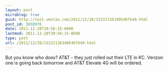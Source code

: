 ```yaml
---
layout: post
microblog: true
guid: http://twit.vmstan.com/2011/12/28/152221363405467649.html
post_id: 3038976
date: 2011-12-28T20:56:15-0600
lastmod: 2011-12-28T20:56:15-0600
type: post
url: /2011/12/28/152221363405467649.html
---
```

But you know who does? AT&T - they just rolled out their LTE in KC. Verizon one is going back tomorrow and AT&T Elevate 4G will be ordered.
